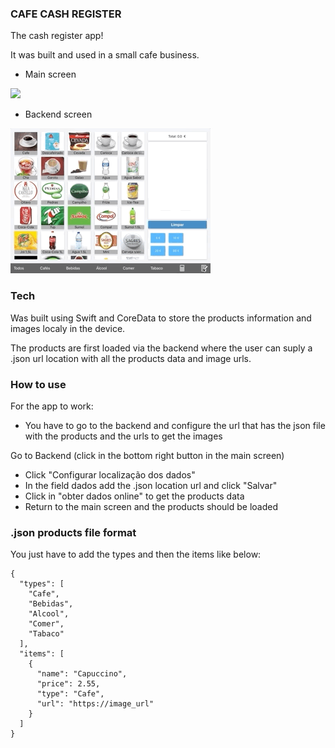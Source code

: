 ### CAFE CASH REGISTER ###

The cash register app!

It was built and used in a small cafe business.

* Main screen

![](cash_register_screen.gif)

* Backend screen

![](cash_register_backend.gif)

### Tech ###

Was built using Swift and CoreData to store the products information and images localy in the device.

The products are first loaded via the backend where the user can suply a .json url location with all the products data and image urls.

### How to use ###

For the app to work: 

* You have to go to the backend and configure the url that has the json file with the products and the urls to get the images

Go to Backend (click in the bottom right button in the main screen) 

* Click "Configurar localização dos dados"
* In the field dados add the .json location url and click "Salvar"
* Click in "obter dados online" to get the products data
* Return to the main screen and the products should be loaded


### .json products file format ###
You just have to add the types and then the items like below:
```
{
  "types": [
    "Cafe",
    "Bebidas",
    "Alcool",
    "Comer",
    "Tabaco"
  ],
  "items": [
    {
      "name": "Capuccino",
      "price": 2.55,
      "type": "Cafe",
      "url": "https://image_url"
    }
  ]
}
```

